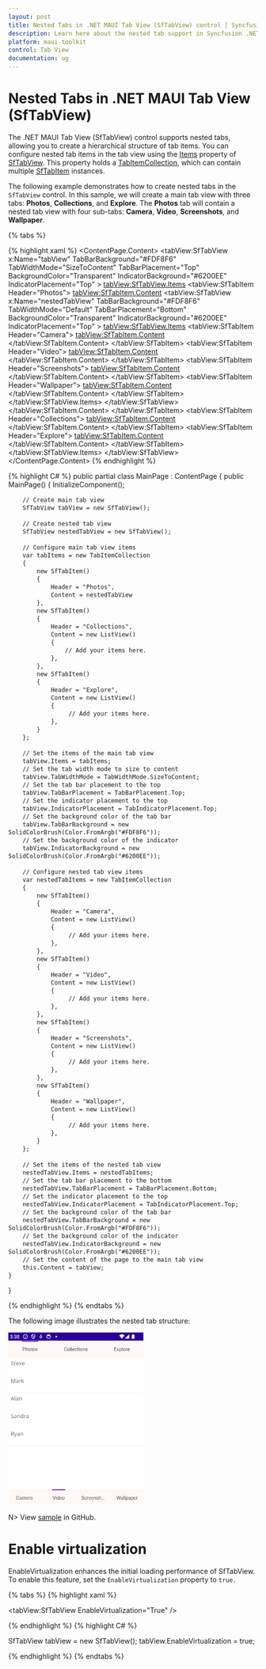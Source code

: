 ```yaml
---
layout: post
title: Nested Tabs in .NET MAUI Tab View (SfTabView) control | Syncfusion
description: Learn here about the nested tab support in Syncfusion .NET MAUI Tab View (SfTabView) control with code examples.
platform: maui-toolkit
control: Tab View
documentation: ug
---
```


# Nested Tabs in .NET MAUI Tab View (SfTabView)

The .NET MAUI Tab View (SfTabView) control supports nested tabs, allowing you to create a hierarchical structure of tab items. You can configure nested tab items in the tab view using the [Items](https://help.syncfusion.com/cr/maui-toolkit/Syncfusion.Maui.Toolkit.TabView.SfTabView.html#Syncfusion_Maui_Toolkit_TabView_SfTabView_Items) property of [SfTabView](https://help.syncfusion.com/cr/maui-toolkit/Syncfusion.Maui.Toolkit.TabView.SfTabView.html). This property holds a [TabItemCollection](https://help.syncfusion.com/cr/maui-toolkit/Syncfusion.Maui.Toolkit.TabView.TabItemCollection.html), which can contain multiple [SfTabItem](https://help.syncfusion.com/cr/maui-toolkit/Syncfusion.Maui.Toolkit.TabView.SfTabItem.html) instances.

The following example demonstrates how to create nested tabs in the `SfTabView` control. In this sample, we will create a main tab view with three tabs: **Photos**, **Collections**, and **Explore**. The **Photos** tab will contain a nested tab view with four sub-tabs: **Camera**, **Video**, **Screenshots**, and **Wallpaper**.

{% tabs %}

{% highlight xaml %}
<ContentPage xmlns="http://schemas.microsoft.com/dotnet/2021/maui"
             xmlns:x="http://schemas.microsoft.com/winfx/2009/xaml"
             x:Class="TabViewMauiSample.MainPage"
             xmlns:tabView="clr-namespace:Syncfusion.Maui.Toolkit.TabView;assembly=Syncfusion.Maui.Toolkit.TabView"
             BackgroundColor="{DynamicResource SecondaryColor}">
    <ContentPage.Content>
        <Grid>
            <tabView:SfTabView x:Name="tabView"
                                    TabBarBackground="#FDF8F6"
                                    TabWidthMode="SizeToContent"
                                    TabBarPlacement="Top"
                                    BackgroundColor="Transparent"
                                    IndicatorBackground="#6200EE"
                                    IndicatorPlacement="Top" >
                <tabView:SfTabView.Items>
                    <!-- Main tab: Photos -->
                    <tabView:SfTabItem Header="Photos">
                        <tabView:SfTabItem.Content>
                            <Grid BackgroundColor="Blue">
                                <tabView:SfTabView x:Name="nestedTabView"
                                                        TabBarBackground="#FDF8F6"
                                                        TabWidthMode="Default"
                                                        TabBarPlacement="Bottom"
                                                        BackgroundColor="Transparent"
                                                        IndicatorBackground="#6200EE"
                                                        IndicatorPlacement="Top" >
                                    <tabView:SfTabView.Items>
                                        <!-- Nested tab: Camera -->
                                        <tabView:SfTabItem Header="Camera">
                                            <tabView:SfTabItem.Content>
                                                <Grid BackgroundColor="Blue">
                                                </Grid>
                                            </tabView:SfTabItem.Content>
                                        </tabView:SfTabItem>
                                        <!-- Nested tab: Video -->
                                        <tabView:SfTabItem Header="Video">
                                            <tabView:SfTabItem.Content>
                                                <Grid BackgroundColor="Blue">
                                                </Grid>
                                            </tabView:SfTabItem.Content>
                                        </tabView:SfTabItem>
                                        <!-- Nested tab: Screenshots -->
                                        <tabView:SfTabItem Header="Screenshots">
                                            <tabView:SfTabItem.Content>
                                                <Grid BackgroundColor="Blue">
                                                </Grid>
                                            </tabView:SfTabItem.Content>
                                        </tabView:SfTabItem>
                                        <!-- Nested tab: Wallpaper -->
                                        <tabView:SfTabItem Header="Wallpaper">
                                            <tabView:SfTabItem.Content>
                                                <Grid BackgroundColor="Blue">
                                                </Grid>
                                            </tabView:SfTabItem.Content>
                                        </tabView:SfTabItem>
                                    </tabView:SfTabView.Items>
                                </tabView:SfTabView>
                            </Grid>
                        </tabView:SfTabItem.Content>
                    </tabView:SfTabItem>
                    <!-- Main tab: Collections -->
                    <tabView:SfTabItem Header="Collections">
                        <tabView:SfTabItem.Content>
                            <Grid BackgroundColor="Red"/>
                        </tabView:SfTabItem.Content>
                    </tabView:SfTabItem>
                    <!-- Main tab: Explore -->
                    <tabView:SfTabItem Header="Explore">
                        <tabView:SfTabItem.Content>
                            <Grid BackgroundColor="Green"/>
                        </tabView:SfTabItem.Content>
                    </tabView:SfTabItem>
                </tabView:SfTabView.Items>
            </tabView:SfTabView>
        </Grid>
    </ContentPage.Content>
</ContentPage>
{% endhighlight %}

{% highlight C# %}
public partial class MainPage : ContentPage
{ 
    public MainPage()
    {
        InitializeComponent();

        // Create main tab view
        SfTabView tabView = new SfTabView();

        // Create nested tab view
        SfTabView nestedTabView = new SfTabView();

        // Configure main tab view items
        var tabItems = new TabItemCollection
        {
            new SfTabItem()
            {
                Header = "Photos",
                Content = nestedTabView
            },
            new SfTabItem()
            {
                Header = "Collections",
                Content = new ListView()
                {
                    // Add your items here.
                },
            },
            new SfTabItem()
            {
                Header = "Explore",
                Content = new ListView()
                {
                     // Add your items here.
                },
            }
        };

        // Set the items of the main tab view
		tabView.Items = tabItems;
		// Set the tab width mode to size to content
        tabView.TabWidthMode = TabWidthMode.SizeToContent;
		// Set the tab bar placement to the top
        tabView.TabBarPlacement = TabBarPlacement.Top;
		// Set the indicator placement to the top
        tabView.IndicatorPlacement = TabIndicatorPlacement.Top;
		// Set the background color of the tab bar
        tabView.TabBarBackground = new SolidColorBrush(Color.FromArgb("#FDF8F6"));
		// Set the background color of the indicator
        tabView.IndicatorBackground = new SolidColorBrush(Color.FromArgb("#6200EE"));

        // Configure nested tab view items
        var nestedTabItems = new TabItemCollection
        {
            new SfTabItem()
            {
                Header = "Camera",
                Content = new ListView()
                {
                     // Add your items here.
                },
            },
            new SfTabItem()
            {
                Header = "Video",
                Content = new ListView()
                {
                     // Add your items here.
                },
            },
            new SfTabItem()
            {
                Header = "Screenshots",
                Content = new ListView()
                {
                     // Add your items here.
                },
            },
            new SfTabItem()
            {
                Header = "Wallpaper",
                Content = new ListView()
                {
                     // Add your items here.
                },
            }
        };

        // Set the items of the nested tab view
		nestedTabView.Items = nestedTabItems;
		// Set the tab bar placement to the bottom
        nestedTabView.TabBarPlacement = TabBarPlacement.Bottom;
        // Set the indicator placement to the top
		nestedTabView.IndicatorPlacement = TabIndicatorPlacement.Top;
		// Set the background color of the tab bar
        nestedTabView.TabBarBackground = new SolidColorBrush(Color.FromArgb("#FDF8F6"));
        // Set the background color of the indicator
		nestedTabView.IndicatorBackground = new SolidColorBrush(Color.FromArgb("#6200EE"));
        // Set the content of the page to the main tab view
		this.Content = tabView;
    }
}

{% endhighlight %}
{% endtabs %}

The following image illustrates the nested tab structure:

![Nested Tabs in .NET MAUI Tab View](images/Nested_Tab.png)

N> View [sample](https://github.com/SyncfusionExamples/maui-toolkit-samples/tree/master/TabView/NestedTabViewSample) in GitHub.

# Enable virtualization

EnableVirtualization enhances the initial loading performance of SfTabView. To enable this feature, set the `EnableVirtualization` property to `true.`

{% tabs %}
{% highlight xaml %}

<tabView:SfTabView EnableVirtualization="True" />

{% endhighlight %}
{% highlight C# %}

SfTabView tabView = new SfTabView();
tabView.EnableVirtualization = true;

{% endhighlight %}
{% endtabs %}